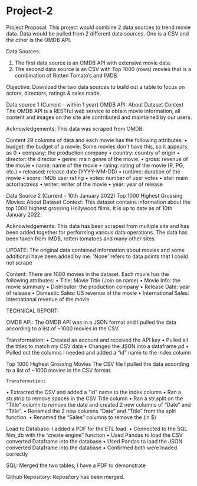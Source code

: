 # Project-2
Project Proposal:
This project would combine 2 data sources to trend movie data. Data would be pulled from 2 different data sources.  One is a CSV and the other is the OMDB API.

Data Sources:
1.	The first data source is an OMDB API with extensive movie data.  
2.	The second data source is an CSV with Top 1000 (rows) movies that is a combination of Rotten Tomato’s and IMDB.  

Objective:
Download the two data sources to build out a table to focus on actors, directors, ratings & sales made.  

Data source 1 (Current – within 1 year)
OMDB API:
About Dataset
Context
The OMDB API is a RESTful web service to obtain movie information, all content and images on the site are contributed and maintained by our users.

Acknowledgements:
This data was scraped from OMDB.

Content
29 columns of data and each movie has the following attributes:
•	budget: the budget of a movie. Some movies don't have this, so it appears as 0
•	company: the production company
•	country: country of origin
•	director: the director
•	genre: main genre of the movie.
•	gross: revenue of the movie
•	name: name of the movie
•	rating: rating of the movie (R, PG, etc.)
•	released: release date (YYYY-MM-DD)
•	runtime: duration of the movie
•	score: IMDb user rating
•	votes: number of user votes
•	star: main actor/actress
•	writer: writer of the movie
•	year: year of release

Data Source 2 (Current - 10th January 2022)
                Top 1000 Highest Grossing Movies:
                About Dataset
Context:
This dataset contains information about the top 1000 highest grossing Hollywood films. It is up to date as of 10th January 2022.

Acknowledgements:
This data has been scraped from multiple site and has been added together for performing various data operations. The data has been taken from IMDB, rotten tomatoes and many other sites.

UPDATE:
The original data contained information about movies and some additional have been added by me. 'None' refers to data points that I could not scrape

Content:
There are 1000 movies in the dataset. Each movie has the following attributes:
•	Title: Movie Title (Join on name)
•	Movie Info: the movie summary
•	Distributor: the production company
•	Release Date: year of release
•	Domestic Sales: US revenue of the movie
•	International Sales: International revenue of the movie

TECHNICAL REPORT:

OMDB API:
The OMDB API was in a JSON format and I pulled the data according to a list of ~1000 movies in the CSV.

Transformation:
•	Created an account and received the API key
•	Pulled all the titles to match my CSV data
•	Changed the JSON into a dataframe.pd
•	Pulled out the columns I needed and added a “id” name to the index column

Top 1000 Highest Grossing Movies
The CSV file I pulled the data according to a list of ~1000 movies in the CSV format.

	Transformation:
•	Extracted the CSV and added a “id” name to the index column
•	Ran a str.strip to remove spaces in the CSV Title column
•	Ran a str.split on the “Title” column to remove the date and created 2 new columns of “Date” and “Title”.
•	Renamed the 2 new columns “Date” and “Title” from the split function.
•	Renamed the “Sales” columns to remove the (in $)

Load to Database:
I added a PDF for the ETL load.
•	Connected to the SQL film_db with the “create engine” function
•	Used Pandas to load the CSV converted Dataframe into the database
•	Used Pandas to load the JSON converted Dataframe into the database
•	Confirmed both were loaded correctly

SQL:
Merged the two tables, I have a PDF to demonstrate

Github Repository:
Repository has been merged.
